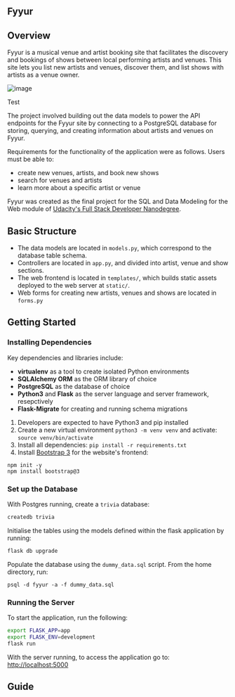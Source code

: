 Fyyur
-----

## Overview

Fyyur is a musical venue and artist booking site that facilitates the discovery and bookings of shows between local performing artists and venues. This site lets you list new artists and venues, discover them, and list shows with artists as a venue owner.

![image](https://user-images.githubusercontent.com/74383191/183261966-cb671621-f439-4c7e-b28a-3a5e1cc2df39.png)
<figcaption>Test</figcaption>

The project involved building out the data models to power the API endpoints for the Fyyur site by connecting to a PostgreSQL database for storing, querying, and creating information about artists and venues on Fyyur.

Requirements for the functionality of the application were as follows. Users must be able to:

* create new venues, artists, and book new shows
* search for venues and artists
* learn more about a specific artist or venue

Fyyur was created as the final project for the SQL and Data Modeling for the Web module of [Udacity's Full Stack Developer Nanodegree](https://www.udacity.com/course/full-stack-web-developer-nanodegree--nd0044).

## Basic Structure
* The data models are located in `models.py`, which correspond to the database table schema.
* Controllers are located in `app.py`, and divided into artist, venue and show sections.
* The web frontend is located in `templates/`, which builds static assets deployed to the web server at `static/`.
* Web forms for creating new artists, venues and shows are located in `forms.py`

## Getting Started

### Installing Dependencies

Key dependencies and libraries include:
 * **virtualenv** as a tool to create isolated Python environments
 * **SQLAlchemy ORM** as the ORM library of choice
 * **PostgreSQL** as the database of choice
 * **Python3** and **Flask** as the server language and server framework, resepctively
 * **Flask-Migrate** for creating and running schema migrations

1. Developers are expected to have Python3 and pip installed
2. Create a new virtual environment `python3 -m venv venv` and activate: `source venv/bin/activate`
3. Install all dependencies: `pip install -r requirements.txt`
4. Install [Bootstrap 3](https://getbootstrap.com/docs/3.3/getting-started/) for the website's frontend:
```
npm init -y
npm install bootstrap@3
```

### Set up the Database

With Postgres running, create a `trivia` database:

```bash
createdb trivia
```

Initialise the tables using the models defined within the flask application by running:

```bash
flask db upgrade
```

Populate the database using the `dummy_data.sql` script. From the home directory, run:

```
psql -d fyyur -a -f dummy_data.sql
```

### Running the Server

To start the application, run the following:

```bash
export FLASK_APP=app
export FLASK_ENV=development
flask run
```

With the server running, to access the application go to: [http://localhost:5000](http://localhost:5000)


## Guide

